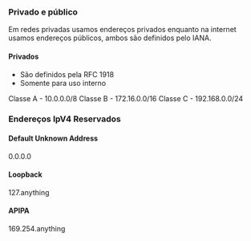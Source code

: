 ### Privado e público
Em redes privadas usamos endereços privados enquanto na internet usamos endereços públicos, ambos são definidos pelo IANA.

#### Privados
- São definidos pela RFC 1918
- Somente para uso interno

Classe A - 10.0.0.0/8
Classe B - 172.16.0.0/16
Classe C - 192.168.0.0/24

### Endereços IpV4 Reservados

#### Default Unknown Address
0.0.0.0

#### Loopback
127.anything

#### APIPA
169.254.anything